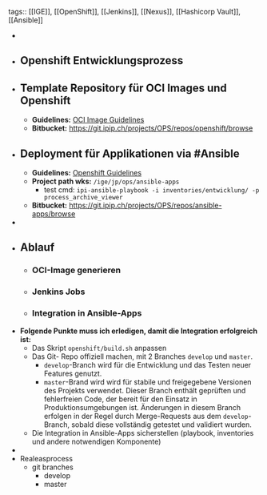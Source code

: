 tags:: [[IGE]], [[OpenShift]], [[Jenkins]], [[Nexus]], [[Hashicorp Vault]], [[Ansible]]

-
- ## Openshift Entwicklungsprozess
- ## Template Repository für OCI Images und Openshift
	- **Guidelines:** [OCI Image Guidelines](https://wiki.ipip.ch/display/SWE/OCI+Image+Guidelines)
	- **Bitbucket:** https://git.ipip.ch/projects/OPS/repos/openshift/browse
- ## Deployment für Applikationen via #Ansible
	- **Guidelines:** [Openshift Guidelines](https://wiki.ipip.ch/display/SWE/Openshift+Guidelines)
	- **Project path wks:** `/ige/jp/ops/ansible-apps`
		- test cmd: `ipi-ansible-playbook -i inventories/entwicklung/ -p process_archive_viewer`
	- **Bitbucket:** https://git.ipip.ch/projects/OPS/repos/ansible-apps/browse
-
- ## Ablauf
	- ### OCI-Image generieren
	- ### Jenkins Jobs
	- ### Integration in Ansible-Apps
- **Folgende Punkte muss ich erledigen, damit die Integration erfolgreich ist:**
	- Das Skript `openshift/build.sh` anpassen
	- Das Git- Repo offiziell machen, mit 2 Branches `develop` und `master`.
		- `develop`-Branch wird für die Entwicklung und das Testen neuer Features genutzt.
		- `master`-Brand wird wird für stabile und freigegebene Versionen des Projekts verwendet. Dieser Branch enthält geprüften und fehlerfreien Code, der bereit für den Einsatz in Produktionsumgebungen ist. Änderungen in diesem Branch erfolgen in der Regel durch Merge-Requests aus dem `develop`-Branch, sobald diese vollständig getestet und validiert wurden.
	- Die Integration in Ansible-Apps sicherstellen (playbook, inventories und andere notwendigen Komponente)
-
- Realeasprocess
	- git branches
		- develop
		- master